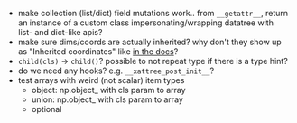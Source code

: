 - make collection (list/dict) field mutations work.. from `__getattr__`, return an instance of a custom class impersonating/wrapping datatree with list- and dict-like apis?
- make sure dims/coords are actually inherited? why don't they show up as "Inherited coordinates" like [in the docs](https://docs.xarray.dev/en/stable/user-guide/hierarchical-data.html#coordinate-inheritance)?
- `child(cls)` -> `child()`? possible to not repeat type if there is a type hint?
- do we need any hooks? e.g. `__xattree_post_init__`?
- test arrays with weird (not scalar) item types 
    - object: np.object_ with cls param to array
    - union: np.object_ with cls param to array
    - optional